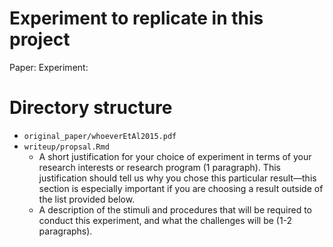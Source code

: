 # Experiment to replicate in this project

Paper:
Experiment:

# Directory structure

* `original_paper/whoeverEtAl2015.pdf`
* `writeup/propsal.Rmd`
	- A short justification for your choice of experiment in terms of your research interests or research program (1 paragraph). This justification should tell us why you chose this particular result—this section is especially important if you are choosing a result outside of the list provided below.
	- A description of the stimuli and procedures that will be required to conduct this experiment, and what the challenges will be (1-2 paragraphs).
